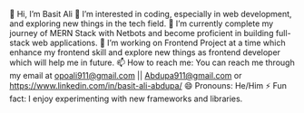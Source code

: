 
👋 Hi, I’m Basit Ali
👀 I’m interested in coding, especially in web development, and exploring new things in the tech field.
🌱 I’m currently complete my journey of  MERN Stack with Netbots and  become proficient in building full-stack web applications.
💞️ I’m working on Frontend Project at a time which enhance my frontend skill and explore new things as frontend developer which will help me in future.
📫 How to reach me: You can reach me through my email at opoali911@gmail.com || Abdupa911@gmail.com or https://www.linkedin.com/in/basit-ali-abdupa/
😄 Pronouns: He/Him
⚡ Fun fact: I enjoy experimenting with new frameworks and libraries.


